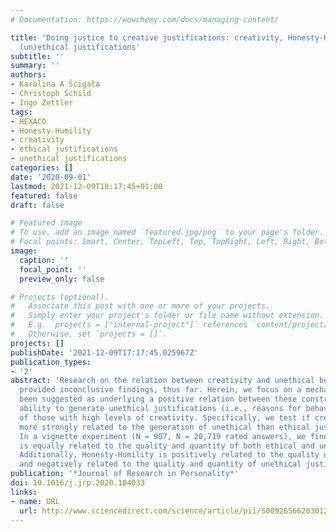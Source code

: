 ```yaml
---
# Documentation: https://wowchemy.com/docs/managing-content/

title: 'Doing justice to creative justifications: creativity, Honesty-Humility, and
  (un)ethical justifications'
subtitle: ''
summary: ''
authors:
- Karolina A Ścigała
- Christoph Schild
- Ingo Zettler
tags:
- HEXACO
- Honesty-Humility
- creativity
- ethical justifications
- unethical justifications
categories: []
date: '2020-09-01'
lastmod: 2021-12-09T18:17:45+01:00
featured: false
draft: false

# Featured image
# To use, add an image named `featured.jpg/png` to your page's folder.
# Focal points: Smart, Center, TopLeft, Top, TopRight, Left, Right, BottomLeft, Bottom, BottomRight.
image:
  caption: ''
  focal_point: ''
  preview_only: false

# Projects (optional).
#   Associate this post with one or more of your projects.
#   Simply enter your project's folder or file name without extension.
#   E.g. `projects = ["internal-project"]` references `content/project/deep-learning/index.md`.
#   Otherwise, set `projects = []`.
projects: []
publishDate: '2021-12-09T17:17:45.025967Z'
publication_types:
- '2'
abstract: 'Research on the relation between creativity and unethical behavior has
  provided inconclusive findings, thus far. Herein, we focus on a mechanism that has
  been suggested as underlying a positive relation between these constructs: an increased
  ability to generate unethical justifications (i.e., reasons for behaving unethically)
  of those with high levels of creativity. Specifically, we test if creativity is
  more strongly related to the generation of unethical than ethical justifications.
  In a vignette experiment (N = 907, N = 20,719 rated answers), we find that creativity
  is equally related to the quality and quantity of both ethical and unethical justifications.
  Additionally, Honesty-Humility is positively related to the quality of ethical,
  and negatively related to the quality and quantity of unethical justifications.'
publication: '*Journal of Research in Personality*'
doi: 10.1016/j.jrp.2020.104033
links:
- name: URL
  url: http://www.sciencedirect.com/science/article/pii/S0092656620301227
---
```

